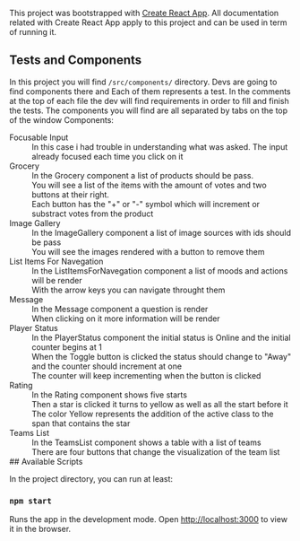 This project was bootstrapped with [Create React App](https://github.com/facebook/create-react-app).
All documentation related with Create React App apply to this project and can be used in term of running it.

## Tests and Components

In this project you will find `/src/components/` directory. Devs are going to find components there and Each of them represents a test.
In the comments at the top of each file the dev will find requirements in order to fill and finish the tests.
The components you will find are all separated by tabs on the top of the window
Components:
<dl>
  <dt>Focusable Input</dt>
  <dd>In this case i had trouble in understanding what was asked. The input already focused each time you click on it</dd>
  
  <dt>Grocery</dt>
  <dd>In the Grocery component a list of products should be pass.</dd>
  <dd>You will see a list of the items with the amount of votes and two buttons at their right.</dd>
  <dd>Each button has the "+" or "-" symbol which will increment or substract votes from the product</dd>
  
  <dt>Image Gallery</dt>
  <dd>In the ImageGallery component a list of image sources with ids should be pass</dd>
  <dd>You will see the images rendered with a button to remove them</dd>
  
  <dt>List Items For Navegation</dt>
  <dd>In the ListItemsForNavegation component a list of moods and actions will be render</dd>
  <dd>With the arrow keys you can navigate throught them</dd>
  
  <dt>Message</dt>
  <dd>In the Message component a question is render</dd>
  <dd>When clicking on it more information will be render</dd>
  
  <dt>Player Status</dt>
  <dd>In the PlayerStatus component the initial status is Online and the initial counter begins at 1</dd>
  <dd>When the Toggle button is clicked the status should change to "Away" and the counter should increment at one</dd>
  <dd>The counter will keep incrementing when the button is clicked</dd>
  
  <dt>Rating</dt>
  <dd>In the Rating component shows five starts</dd>
  <dd>Then a star is clicked it turns to yellow as well as all the start before it</dd>
  <dd>The color Yellow represents the addition of the active class to the span that contains the star</dd>
   
  <dt>Teams List</dt>
  <dd>In the TeamsList component shows a table with a list of teams</dd>
  <dd>There are four buttons that change the visualization of the team list</dd>
## Available Scripts

In the project directory, you can run at least:

### `npm start`

Runs the app in the development mode. Open [http://localhost:3000](http://localhost:3000) to view it in the browser.
